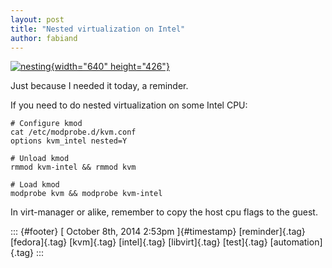 ```yaml
---
layout: post
title: "Nested virtualization on Intel"
author: fabiand
---
```




[![nesting](https://farm2.staticflickr.com/1403/564751829_2112f4c0a9_z.jpg?zz=1){width="640"
height="426"}](https://www.flickr.com/photos/sizima/564751829 "nesting by sizima, on Flickr")

Just because I needed it today, a reminder.

If you need to do nested virtualization on some Intel CPU:

    # Configure kmod
    cat /etc/modprobe.d/kvm.conf 
    options kvm_intel nested=Y

    # Unload kmod
    rmmod kvm-intel && rmmod kvm

    # Load kmod
    modprobe kvm && modprobe kvm-intel

In virt-manager or alike, remember to copy the host cpu flags to the
guest.

::: {#footer}
[ October 8th, 2014 2:53pm ]{#timestamp} [reminder]{.tag} [fedora]{.tag}
[kvm]{.tag} [intel]{.tag} [libvirt]{.tag} [test]{.tag}
[automation]{.tag}
:::
